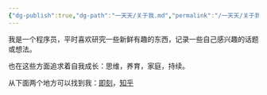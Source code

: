 ```yaml
---
{"dg-publish":true,"dg-path":"一天天/关于我.md","permalink":"/一天天/关于我/","pinned":true,"noteIcon":"1","created":"2024-08-31T18:50:00","updated":"2024-09-29T21:14:36+08:00"}
---
```



我是一个程序员，平时喜欢研究一些新鲜有趣的东西，记录一些自己感兴趣的话题或想法。

也在这些方面追求着自我成长：思维，养育，家庭，持续。

从下面两个地方可以找到我：[即刻](https://okjk.co/A52fq7)，[知乎](https://www.zhihu.com/people/2baac561c8c4cb95d360ab8283fbe739)
